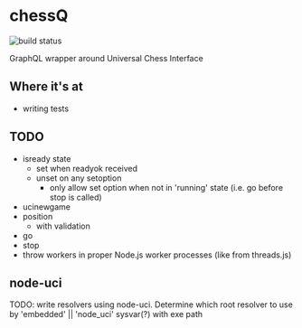 # chessQ
![build status](https://travis-ci.org/JeffML/chessQ.svg?branch=master)

GraphQL wrapper around Universal Chess Interface

## Where it's at
  * writing tests

## TODO
  * isready state
    * set when readyok received
    * unset on any setoption
      * only allow set option when not in 'running' state (i.e. go before stop  is called)
  * ucinewgame
  * position
    * with validation
  * go
  * stop
  * throw workers in proper Node.js worker processes (like from threads.js)


## node-uci
TODO: write resolvers using node-uci. Determine which root resolver to use by 'embedded' || 'node_uci' sysvar(?) with exe path
